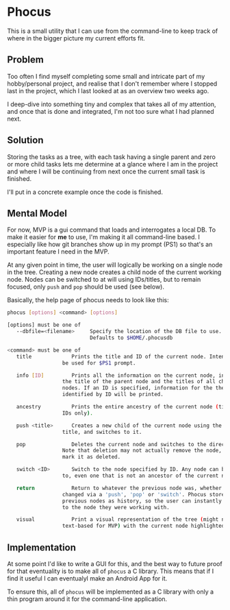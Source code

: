 # Phocus

This is a small utility that I can use from the command-line to keep track of
where in the bigger picture my current efforts fit.

## Problem
Too often I find myself completing some small and intricate part of my
hobby/personal project, and realise that I don't remember where I stopped last
in the project, which I last looked at as an overview two weeks ago.

I deep-dive into something tiny and complex that takes all of my attention,
and once that is done and integrated, I'm not too sure what I had planned
next.

## Solution
Storing the tasks as a tree, with each task having a single parent and zero or
more child tasks lets me determine at a glance where I am in the project and
where I will be continuing from next once the current small task is finished.

I'll put in a concrete example once the code is finished.

## Mental Model
For now, MVP is a gui command that loads and interrogates a local DB. To make
it easier for **me** to use, I'm making it all command-line based. I
especially like how git branches show up in my prompt (PS1) so that's an
important feature I need in the MVP.

At any given point in time, the user will logically be working on a single
node in the tree. Creating a new node creates a child node of the current
working node. Nodes can be switched to at will using IDs/titles, but to remain
focused, only `push` and `pop` should be used (see below).

Basically, the help page of phocus needs to look like this:

```sh
phocus [options] <command> [options]

[options] must be one of
   --dbfile=<filename>     Specify the location of the DB file to use.
                           Defaults to $HOME/.phocusdb

<command> must be one of
   title             Prints the title and ID of the current node. Intended to
                  be used for $PS1 prompt.

   info [ID]         Prints all the information on the current node, including
                  the title of the parent node and the titles of all child
                  nodes. If an ID is specified, information for the the node
                  identified by ID will be printed.

   ancestry          Prints the entire ancestry of the current node (titles and
                  IDs only).

   push <title>      Creates a new child of the current node using the specified
                  title, and switches to it.

   pop               Deletes the current node and switches to the direct parent.
                  Note that deletion may not actually remove the node, just
                  mark it as deleted.

   switch <ID>       Switch to the node specified by ID. Any node can be switched
                  to, even one that is not an ancestor of the current node.

   return            Return to whatever the previous node was, whether it was
                  changed via a 'push', 'pop' or 'switch'. Phocus stores all
                  previous nodes as history, so the user can instantly return
                  to the node they were working with.

   visual            Print a visual representation of the tree (might not be
                  text-based for MVP) with the current node highlighted.
```

## Implementation
At some point I'd like to write a GUI for this, and the best way to future
proof for that eventuality is to make all of `phocus` a C library. This means
that if I find it useful I can eventualyl make an Android App for it.

To ensure this, all of `phocus` will be implemented as a C library with only a
thin program around it for the command-line application.

